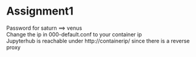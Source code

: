 # Assignment1

Password for saturn ==> venus <br />
Change the ip in 000-default.conf to your container ip <br />
Jupyterhub is reachable under http://containerip/ since there is a reverse proxy
